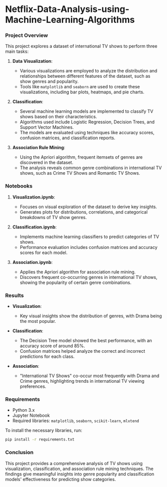 # Netflix-Data-Analysis-using-Machine-Learning-Algorithms

### Project Overview

This project explores a dataset of international TV shows to perform three main tasks:

1. **Data Visualization**:
   - Various visualizations are employed to analyze the distribution and relationships between different features of the dataset, such as show genres and popularity.
   - Tools like `matplotlib` and `seaborn` are used to create these visualizations, including bar plots, heatmaps, and pie charts.
  
2. **Classification**:
   - Several machine learning models are implemented to classify TV shows based on their characteristics.
   - Algorithms used include Logistic Regression, Decision Trees, and Support Vector Machines.
   - The models are evaluated using techniques like accuracy scores, confusion matrices, and classification reports.
  
3. **Association Rule Mining**:
   - Using the Apriori algorithm, frequent itemsets of genres are discovered in the dataset.
   - The analysis reveals common genre combinations in international TV shows, such as Crime TV Shows and Romantic TV Shows.
  
### Notebooks

1. **Visualization.ipynb**:
   - Focuses on visual exploration of the dataset to derive key insights.
   - Generates plots for distributions, correlations, and categorical breakdowns of TV show genres.

2. **Classification.ipynb**:
   - Implements machine learning classifiers to predict categories of TV shows.
   - Performance evaluation includes confusion matrices and accuracy scores for each model.

3. **Association.ipynb**:
   - Applies the Apriori algorithm for association rule mining.
   - Discovers frequent co-occurring genres in international TV shows, showing the popularity of certain genre combinations.

### Results

- **Visualization**: 
   - Key visual insights show the distribution of genres, with Drama being the most popular.
  
- **Classification**:
   - The Decision Tree model showed the best performance, with an accuracy score of around 85%.
   - Confusion matrices helped analyze the correct and incorrect predictions for each class.

- **Association**:
   - "International TV Shows" co-occur most frequently with Drama and Crime genres, highlighting trends in international TV viewing preferences.

### Requirements

- Python 3.x
- Jupyter Notebook
- Required libraries: `matplotlib`, `seaborn`, `scikit-learn`, `mlxtend`

To install the necessary libraries, run:
```bash
pip install -r requirements.txt
```

### Conclusion

This project provides a comprehensive analysis of TV shows using visualization, classification, and association rule mining techniques. The findings give meaningful insights into genre popularity and classification models' effectiveness for predicting show categories.
